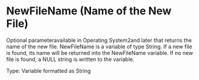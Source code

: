 # NewFileName (Name of the New File)

Optional parameteravailable in Operating System2and later that returns the name of the new file. NewFileName is a variable of type String. If a new file is found, its name will be returned into the NewFileName variable. If no new file is found, a NULL string is written to the variable.

Type: Variable formatted as String
